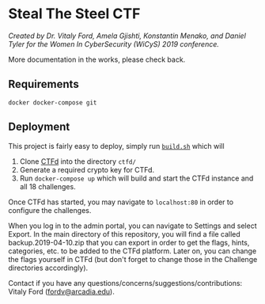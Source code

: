 # Steal The Steel CTF

*Created by Dr. Vitaly Ford, Amela Gjishti, Konstantin Menako, and Daniel Tyler for the Women In CyberSecurity (WiCyS) 2019 conference.*

More documentation in the works, please check back.

## Requirements

```
docker docker-compose git
```

## Deployment

This project is fairly easy to deploy, simply run [`build.sh`](/build.sh) which will

1. Clone [CTFd](https://github.com/CTFd/CTFd) into the directory `ctfd/`
2. Generate a required crypto key for CTFd.
3. Run `docker-compose up` which will build and start the CTFd instance and all 18 challenges.

Once CTFd has started, you may navigate to `localhost:80` in order to configure the challenges. 

When you log in to the admin portal, you can navigate to Settings and select Export. In the main directory of this repository, you will find a file called backup.2019-04-10.zip that you can export in order to get the flags, hints, categories, etc. to be added to the CTFd platform. Later on, you can change the flags yourself in CTFd (but don't forget to change those in the Challenge directories accordingly).

Contact if you have any questions/concerns/suggestions/contributions: Vitaly Ford (fordv@arcadia.edu).
